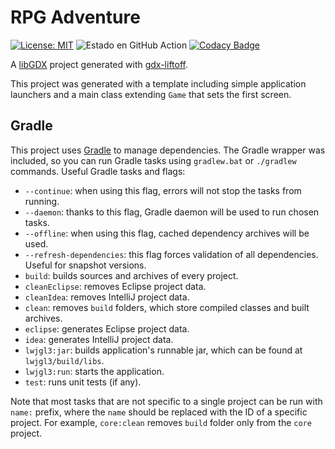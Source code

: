 # RPG Adventure
[![License: MIT](https://img.shields.io/badge/License-MIT-blue.svg)](https://opensource.org/licenses/MIT)
![Estado en GitHub Action](https://github.com/psbarrales/rpg-adventure-game/actions/workflows/gradle-test.yml/badge.svg)
[![Codacy Badge](https://app.codacy.com/project/badge/Grade/2b5089536e4b4337b484a652981d7f14)](https://www.codacy.com/gh/psbarrales/rpg-adventure-game/dashboard?utm_source=github.com&amp;utm_medium=referral&amp;utm_content=psbarrales/rpg-adventure-game&amp;utm_campaign=Badge_Grade)

A [libGDX](https://libgdx.com/) project generated with [gdx-liftoff](https://github.com/tommyettinger/gdx-liftoff).

This project was generated with a template including simple application launchers and a main class extending `Game` that sets the first screen.

## Gradle

This project uses [Gradle](http://gradle.org/) to manage dependencies.
The Gradle wrapper was included, so you can run Gradle tasks using `gradlew.bat` or `./gradlew` commands.
Useful Gradle tasks and flags:

- `--continue`: when using this flag, errors will not stop the tasks from running.
- `--daemon`: thanks to this flag, Gradle daemon will be used to run chosen tasks.
- `--offline`: when using this flag, cached dependency archives will be used.
- `--refresh-dependencies`: this flag forces validation of all dependencies. Useful for snapshot versions.
- `build`: builds sources and archives of every project.
- `cleanEclipse`: removes Eclipse project data.
- `cleanIdea`: removes IntelliJ project data.
- `clean`: removes `build` folders, which store compiled classes and built archives.
- `eclipse`: generates Eclipse project data.
- `idea`: generates IntelliJ project data.
- `lwjgl3:jar`: builds application's runnable jar, which can be found at `lwjgl3/build/libs`.
- `lwjgl3:run`: starts the application.
- `test`: runs unit tests (if any).

Note that most tasks that are not specific to a single project can be run with `name:` prefix, where the `name` should be replaced with the ID of a specific project.
For example, `core:clean` removes `build` folder only from the `core` project.